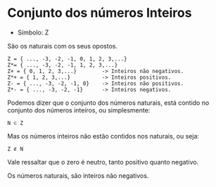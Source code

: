 # Conjunto dos números Inteiros

* Símbolo: Z

São os naturais com os seus opostos.

    Z = { ..., -3, -2, -1, 0, 1, 2, 3,...}
    Z*= { ..., -3, -2, -1, 1, 2, 3,...}
    Z+ = { 0, 1, 2, 3,...}        -> Inteiros não negativos.
    Z*+ = { 1, 2, 3,...}          -> Inteiros positivos.
    Z- = { ..., -3, -2, -1, 0}    -> Inteiros não positivos.
    Z*- = { ..., -3, -2, -1}      -> Inteiros negativos.

Podemos dizer que o conjunto dos números naturais, está contido no conjunto dos números inteiros, ou simplesmente:

    N ⊂ Z 

Mas os números inteiros não estão contidos nos naturais, ou seja:

    Z ⊄ N

Vale ressaltar que o zero é neutro, tanto positivo quanto negativo.

Os números naturais, são inteiros não negativos. 
